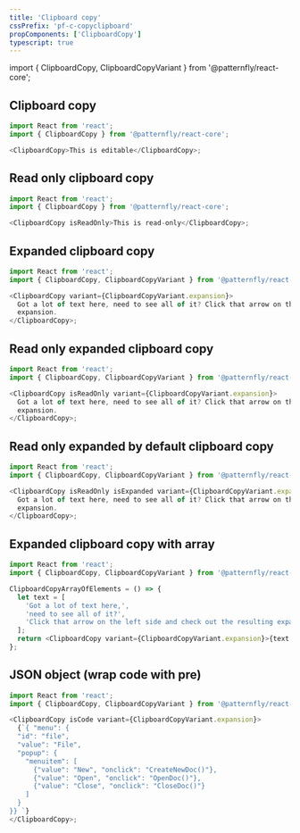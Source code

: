 ```yaml
---
title: 'Clipboard copy'
cssPrefix: 'pf-c-copyclipboard'
propComponents: ['ClipboardCopy']
typescript: true
---
```


import { ClipboardCopy, ClipboardCopyVariant } from '@patternfly/react-core';

## Clipboard copy

```js
import React from 'react';
import { ClipboardCopy } from '@patternfly/react-core';

<ClipboardCopy>This is editable</ClipboardCopy>;
```

## Read only clipboard copy

```js
import React from 'react';
import { ClipboardCopy } from '@patternfly/react-core';

<ClipboardCopy isReadOnly>This is read-only</ClipboardCopy>;
```

## Expanded clipboard copy

```js
import React from 'react';
import { ClipboardCopy, ClipboardCopyVariant } from '@patternfly/react-core';

<ClipboardCopy variant={ClipboardCopyVariant.expansion}>
  Got a lot of text here, need to see all of it? Click that arrow on the left side and check out the resulting
  expansion.
</ClipboardCopy>;
```

## Read only expanded clipboard copy

```js
import React from 'react';
import { ClipboardCopy, ClipboardCopyVariant } from '@patternfly/react-core';

<ClipboardCopy isReadOnly variant={ClipboardCopyVariant.expansion}>
  Got a lot of text here, need to see all of it? Click that arrow on the left side and check out the resulting
  expansion.
</ClipboardCopy>;
```

## Read only expanded by default clipboard copy

```js
import React from 'react';
import { ClipboardCopy, ClipboardCopyVariant } from '@patternfly/react-core';

<ClipboardCopy isReadOnly isExpanded variant={ClipboardCopyVariant.expansion}>
  Got a lot of text here, need to see all of it? Click that arrow on the left side and check out the resulting
  expansion.
</ClipboardCopy>;
```

## Expanded clipboard copy with array

```js
import React from 'react';
import { ClipboardCopy, ClipboardCopyVariant } from '@patternfly/react-core';

ClipboardCopyArrayOfElements = () => {
  let text = [
    'Got a lot of text here,',
    'need to see all of it?',
    'Click that arrow on the left side and check out the resulting expansion.'
  ];
  return <ClipboardCopy variant={ClipboardCopyVariant.expansion}>{text.join(' ')}</ClipboardCopy>;
};
```

## JSON object (wrap code with pre)

```js
import React from 'react';
import { ClipboardCopy, ClipboardCopyVariant } from '@patternfly/react-core';

<ClipboardCopy isCode variant={ClipboardCopyVariant.expansion}>
  {`{ "menu": {
  "id": "file",
  "value": "File",
  "popup": {
    "menuitem": [
      {"value": "New", "onclick": "CreateNewDoc()"},
      {"value": "Open", "onclick": "OpenDoc()"},
      {"value": "Close", "onclick": "CloseDoc()"}
    ]
  }
}} `}
</ClipboardCopy>;
```

